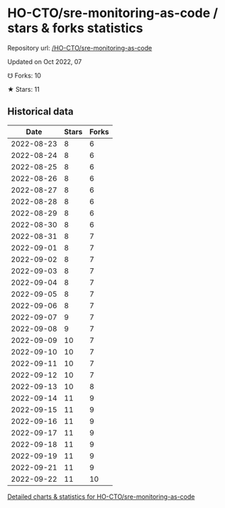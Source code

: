 # HO-CTO/sre-monitoring-as-code / stars & forks statistics

Repository url: [/HO-CTO/sre-monitoring-as-code](https://github.com/HO-CTO/sre-monitoring-as-code)

Updated on Oct 2022, 07

☋ Forks: 10

★ Stars: 11

## Historical data
| Date | Stars | Forks |
|------|-------|-------|
| 2022-08-23 | 8 | 6 | 
| 2022-08-24 | 8 | 6 | 
| 2022-08-25 | 8 | 6 | 
| 2022-08-26 | 8 | 6 | 
| 2022-08-27 | 8 | 6 | 
| 2022-08-28 | 8 | 6 | 
| 2022-08-29 | 8 | 6 | 
| 2022-08-30 | 8 | 6 | 
| 2022-08-31 | 8 | 7 | 
| 2022-09-01 | 8 | 7 | 
| 2022-09-02 | 8 | 7 | 
| 2022-09-03 | 8 | 7 | 
| 2022-09-04 | 8 | 7 | 
| 2022-09-05 | 8 | 7 | 
| 2022-09-06 | 8 | 7 | 
| 2022-09-07 | 9 | 7 | 
| 2022-09-08 | 9 | 7 | 
| 2022-09-09 | 10 | 7 | 
| 2022-09-10 | 10 | 7 | 
| 2022-09-11 | 10 | 7 | 
| 2022-09-12 | 10 | 7 | 
| 2022-09-13 | 10 | 8 | 
| 2022-09-14 | 11 | 9 | 
| 2022-09-15 | 11 | 9 | 
| 2022-09-16 | 11 | 9 | 
| 2022-09-17 | 11 | 9 | 
| 2022-09-18 | 11 | 9 | 
| 2022-09-19 | 11 | 9 | 
| 2022-09-21 | 11 | 9 | 
| 2022-09-22 | 11 | 10 | 


[Detailed charts & statistics for HO-CTO/sre-monitoring-as-code](https://reviewgithub.com/rep/HO-CTO/sre-monitoring-as-code)
